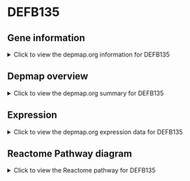<h1>DEFB135</h1>

<h2>Gene information</h2>
<details>
  <summary>Click to view the depmap.org information for DEFB135</summary>
  <p><a href="https://depmap.org/portal/gene/DEFB135?tab=about" target="_BLANK">Open page in a new tab...</a></p>
  <iframe src="https://depmap.org/portal/gene/DEFB135?tab=about" style="border:none;width:100%;height:800px"></iframe>
</details>

<h2>Depmap overview</h2>
<details>
  <summary>Click to view the depmap.org summary for DEFB135</summary>
  <p><a href="https://depmap.org/portal/gene/DEFB135?tab=overview" target="_BLANK">Open page in a new tab...</a></p>
  <iframe src="https://depmap.org/portal/gene/DEFB135?tab=overview" style="border:none;width:100%;height:800px"></iframe>
</details>

<h2>Expression</h2>
<details>
  <summary>Click to view the depmap.org expression data for DEFB135</summary>
  <p><a href="https://depmap.org/portal/gene/DEFB135?tab=characterization" target="_BLANK">Open page in a new tab...</a></p>
  <iframe src="https://depmap.org/portal/gene/DEFB135?tab=characterization" style="border:none;width:100%;height:800px"></iframe>
</details>



<h2>Reactome Pathway diagram</h2>
<details>
  <summary>Click to view the Reactome pathway for DEFB135</summary>
  <p><a href="https://reactome.org/PathwayBrowser/#/R-HSA-1461973" target="_BLANK">Open page in a new tab...</a></p>
  <p>Defensins</p>
<iframe src="https://reactome.org/PathwayBrowser/#/R-HSA-1461973" style="border:none;width:100%;height:800px"></iframe>
</details>



